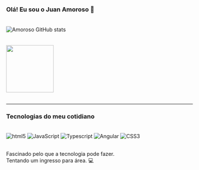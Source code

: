 ### Olá! Eu sou o Juan Amoroso 👋 <br/><br/>


![Amoroso GitHub stats](https://github-readme-stats.vercel.app/api?username=Juan-Amoroso&show_icons=true&theme=dark)<br/><br/><br/>
<img height = "128em"  src="https://github-readme-stats.vercel.app/api/top-langs/?username=Juan-Amoroso&layout=compact&langs_count=7&theme=dark"/><br/><br/>
<hr>


### Tecnologias do meu cotidiano


<div style="display: inline_block"><br/>
  <img align="center" alt="html5" src="https://img.shields.io/badge/HTML5-E34F26?style=for-the-badge&logo=html5&logoColor=white" />
  <img align="center" alt="JavaScript" src="https://img.shields.io/badge/JavaScript-323330?style=for-the-badge&logo=javascript&logoColor=F7DF1E" />
  <img align="center" alt="Typescript" src="https://img.shields.io/badge/TypeScript-007ACC?style=for-the-badge&logo=typescript&logoColor=white" />
  <img align="center" alt="Angular" src="https://img.shields.io/badge/Angular-DD0031?style=for-the-badge&logo=angular&logoColor=white" />
  <img align="center" alt="CSS3" src="https://img.shields.io/badge/CSS3-1572B6?style=for-the-badge&logo=css3&logoColor=white" /> 
</div><br/>

<p>Fascinado pelo que a tecnologia pode fazer.<br/>
Tentando um ingresso para área. 💻 </p>
